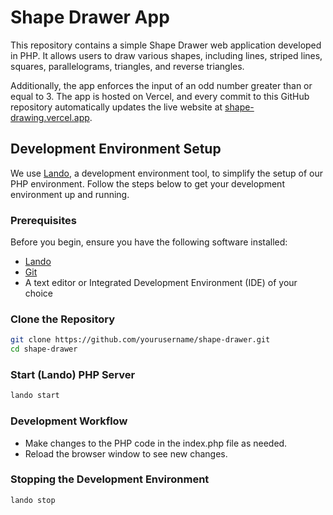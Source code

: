 # Shape Drawer App

This repository contains a simple Shape Drawer web application developed in PHP. It allows users to draw various shapes, including lines, striped lines, squares, parallelograms, triangles, and reverse triangles. 

Additionally, the app enforces the input of an odd number greater than or equal to 3. The app is hosted on Vercel, and every commit to this GitHub repository automatically updates the live website at [shape-drawing.vercel.app](https://shape-drawing.vercel.app/).

## Development Environment Setup

We use [Lando](https://lando.dev/), a development environment tool, to simplify the setup of our PHP environment. Follow the steps below to get your development environment up and running.

### Prerequisites

Before you begin, ensure you have the following software installed:

- [Lando](https://lando.dev/download/)
- [Git](https://git-scm.com/downloads)
- A text editor or Integrated Development Environment (IDE) of your choice

### Clone the Repository

```bash
git clone https://github.com/yourusername/shape-drawer.git
cd shape-drawer
```

### Start (Lando) PHP Server
```bash
lando start
```

### Development Workflow
- Make changes to the PHP code in the index.php file as needed.
- Reload the browser window to see new changes.


### Stopping the Development Environment
```bash
lando stop
```
